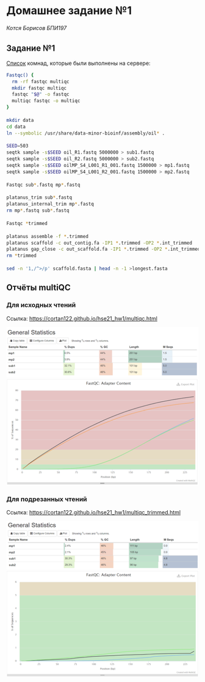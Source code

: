 # Домашнее задание №1
###### Котся Борисов БПИ197

## Задание №1
[Список](https://github.com/Cortan122/hse21_hw1/blob/master/src/assembly.sh) комнад, которые были выполнены на сервере:
```bash
Fastqc() {
  rm -rf fastqc multiqc
  mkdir fastqc multiqc
  fastqc "$@" -o fastqc
  multiqc fastqc -o multiqc
}

mkdir data
cd data
ln --symbolic /usr/share/data-minor-bioinf/assembly/oil* .

SEED=503
seqtk sample -s$SEED oil_R1.fastq 5000000 > sub1.fastq
seqtk sample -s$SEED oil_R2.fastq 5000000 > sub2.fastq
seqtk sample -s$SEED oilMP_S4_L001_R1_001.fastq 1500000 > mp1.fastq
seqtk sample -s$SEED oilMP_S4_L001_R2_001.fastq 1500000 > mp2.fastq

Fastqc sub*.fastq mp*.fastq

platanus_trim sub*.fastq
platanus_internal_trim mp*.fastq
rm mp*.fastq sub*.fastq

Fastqc *trimmed

platanus assemble -f *.trimmed
platanus scaffold -c out_contig.fa -IP1 *.trimmed -OP2 *.int_trimmed
platanus gap_close -c out_scaffold.fa -IP1 *.trimmed -OP2 *.int_trimmed
rm *trimmed

sed -n '1,/^>/p' scaffold.fasta | head -n -1 >longest.fasta
```

## Отчёты multiQC
### Для исходных чтений
Ссылка: https://cortan122.github.io/hse21_hw1/multiqc.html

![](img/image20211021171938.png)
![](img/image20211021171953.png)

### Для подрезанных чтений
Ссылка: https://cortan122.github.io/hse21_hw1/multiqc_trimmed.html

![](img/image20211021172015.png)
![](img/image20211021172034.png)
